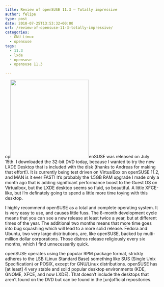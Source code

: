 ```yaml
---
title: Review of openSUSE 11.3 – Totally impressive
author: felipe
type: post
date: 2010-07-25T13:53:32+00:00
url: /review-of-opensuse-11-3-totally-impressive/
categories:
  - GNU Linux
  - opensuse
tags:
  - 11.3
  - lxde
  - opensuse
  - opensuse 11.3

---
```

op[<img class="size-full wp-image-642 alignright" title="suse113" src="http://www.felipe.com.au/blog/wp-content/uploads/2010/07/suse113.jpg" alt="" width="256" height="256" srcset="http://felipe.com.au/wp-content/uploads/2010/07/suse113.jpg 256w, http://felipe.com.au/wp-content/uploads/2010/07/suse113-150x150.jpg 150w" sizes="(max-width: 256px) 100vw, 256px" />][1]enSUSE was released on July 15th. I downloaded the 32-bit DVD today, because I wanted to try the new LXDE Desktop that is included with the disk (thanks to Andreas for making that effort!). It is currently being test driven on VirtualBox on openSUSE 11.2, and MAN is it ever FAST! It&#8217;s probably the 1.5GB RAM upgrade<!--more--> I made only a month ago that is adding significant performance boost to the Guest OS on Virtualbox, but the LXDE desktop seems so fluid, so beautiful. A little XFCE-like, but I&#8217;m definately going to spend a little more time toying with this desktop.

I highly recommend openSUSE as a total and complete operating system. It is very easy to use, and causes little fuss. The 8-month development cycle means that you can see a new release at least twice a year, but at different times of the year. The additional two months means that more time goes into bug squashing which will lead to a more solid release. Fedora and Ubuntu, two very large distributions, are, like openSUSE, backed by multi-million dollar corporations. Those distros release religiously every six months, which I find unnecessarily quick.

openSUSE operates using the popular RPM package format, strickly adheres to the LSB (Linux Standard Base) something like SUS (Single Unix Specification) or POSIX, except for GNU/Linux distributions. openSUSE has [at least] 4 very stable and solid popular desktop environments (KDE, GNOME, XFCE, and now LXDE). That doesn&#8217;t include the desktops that aren&#8217;t found on the DVD but can be found in the [un]official repositories.

 [1]: http://www.opensuse.org/en/
